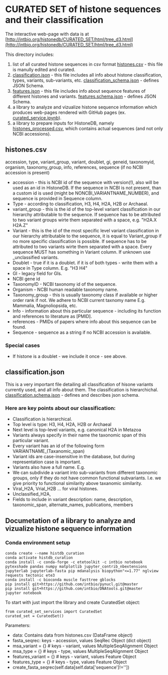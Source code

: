 # CURATED SET of histone sequences and their classification

The interactive web-page with data is at [http://intbio.org/histonedb/CURATED_SET/html/tree_d3.html](http://intbio.org/histonedb/CURATED_SET/html/tree_d3.html)

This directory includes:
1. list of all curated histone sequences in csv format [histones.csv](histones.csv) - this file is manully edited and curated.
2. [classification.json](classification.json) - this file includes all info about histone classification, types, variants, sub-variants, etc. [classification_schema.json](classification.schema.json) - defines JSON Schema.
3. [features.json](features.json) - this file includes info about sequence features of different histones and variants. [features.schema.json](features.schema.json) - defines JSON Schema.
4. a library to analyze and vizualize histone sequence information which produces web-pages rendered with GitHub pages (ex. [curated_service.ipynb](curated_service.ipynb)).
5. a library to prepare inputs for HistoneDB, namely [histones_processed.csv](histones_processed.csv), which contains actual sequences (and not only NCBI accessions).


## histones.csv

accession, type, variant_group, variant, doublet, gi, geneid, taxonomyid, organism, taxonomy_group, info, references, sequence (if no NCBI accession is present)

- accession - this is NCBI id of the sequence with version(!), also will be used as an id in HistoneDB. If the sequence in NCBI is not present, than a custom id is used (might be NONCBI_VARIANTNAME_NUMBER), and sequence is provided in Sequence column.
- Type - according to classification, H3, H4, H2A, H2B or Archaeal.
- variant_group - this is the id of the top-level variant classification in our hierarchy attributable to the sequence. If sequence has to be attributed to two variant groups wirte them separated with a space, e.g. "H2A.X H2A.Z"
- Variant - this is the id of the most specific level variant classification in our hierarchy attributable to the sequence, it is equal to Variant_group if no more specific classification is possible. If sequence has to be attributed to two variants wirte them separated with a space. Every sequence MUST has something in Variant column. If unknown use _unclassified variants.
- Doublet - true if it is a doublet. if it is of both types - write them with a space in Type column. E.g. "H3 H4"
- GI - legacy field for GIs.
- NCBI gene id
- TaxonomyID - NCBI taxonomy id of the sequence.
- Organism - NCBI human readable taxonomy name.
- Taxonomy_group - this is usually taxonomy class if available or higher order rank if not. We adhere to NCBI current taxnomy name E.g. Mammalia, Magnoliopsida, etc.
- Info - information about this particular sequence - including its function and references to literature as [PMID].
- references - PMIDs of papers where info about this sequence can be found.
- Sequence - sequence as a string if no NCBI accession is available.

### Special cases
- If histone is a doublet - we include it once - see above.

## classification.json

This is a very important file detailing all classification of hisone variants currently used, and all info about them.
The classification is hierarchichal.
[classification.schema.json](classification.schema.json) - defines and describes json schema.

### Here are key points about our classification:
- Classification is hierarchical.
- Top level is type: H3, H4, H2A, H2B or Archaeal
- Next level is top-level variants, e.g. canonical H2A in Metazoa
- Variants always specify in their name the taxonomic span of this particular variant.
- Every variant has an id of the following form VARIANTNAME_(Taxanomic_span)
- Variant ids are case-insensitive in the database, but during representation case is important.
- Variants also have a full name. E.g.
- We can subdivide a variant into sub-variants from different taxonomic groups, only if they do not have common functional subvariants. I.e. we give priority to functional similarity above taxanomic similarity.
- Viral_H2A, Vrial_H2B ... for viral histones.
- Unclassified_H2A, 
- Fields to include in variant description: name, description, taxonomic_span, alternate_names, publications, members

## Documetation of a library to analyze and vizualize histone sequence information
### Conda environment setup
```
conda create --name histdb_curation
conda activate histdb_curation
conda install -c conda-forge -c etetoolkit -c intbio notebook pytexshade pandas numpy matplotlib jupyter_contrib_nbextensions jupyterlab jupyterlab-fasta pip mdanalysis biopython"<=1.77" nglview requests tectonic ete3
conda install -c bioconda muscle fasttree gblocks
pip install git+https://github.com/intbio/pynucl.git@master
pip install git+https://github.com/intbio/DNAtools.git@master
jupyter notebook
```

To start with just import the library and create CuratedSet object:

```
from curated_set_services import CuratedSet 
curated_set = CuratedSet()
```

Parameters:
- data: Contains data from histones.csv (DataFrame object)
- fasta_seqrec: keys - accession, values SeqRec Object (dict object)
- msa_variant = {} # keys - variant, values MultipleSeqAlignment Object
- msa_type = {} # keys - type, values MultipleSeqAlignment Object
- features_variant = {} # keys - variant, values Feature Object
- features_type = {} # keys - type, values Feature Object
- create_fasta_seqrec(self.data[self.data['sequence']!=''])
